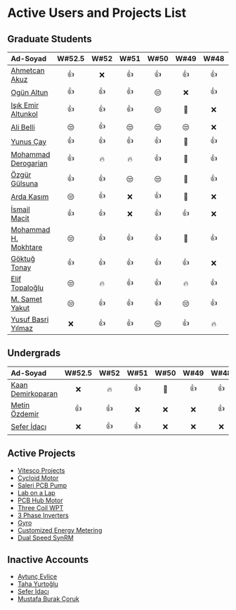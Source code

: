 # Active Users and Projects List


## Graduate Students

|      Ad-Soyad   |   W#52.5 |   W#52 |   W#51|   W#50 | W#49  |  W#48 | W#47| W#45| W#46|
|:-----------------|:----:|:----:|:----:|:----:|:----:|:----:|:----:|:----:|:----:|
| [Ahmetcan Akuz](https://github.com/ahmetcan-akuz)      | :+1:| :x:| :+1:| :+1: | :+1: | :+1: | :+1: | :+1: | :+1: |
| [Ogün Altun](https://github.com/ogunaltun)      | :+1:| :+1:| :+1:| :unamused:| :x:| :+1:| :x:| :+1: | :+1: |
| [Işık Emir Altunkol](https://github.com/emir-altunkol)    | :+1:| :+1:| :+1:| :unamused:| :clap:| :x:| :x:| :unamused: | :-1: |
| [Ali Belli](https://github.com/alibelli)    | :unamused:| :+1:| :unamused:| :unamused:| :unamused:| :x: | :x: | :+1: | :+1: |
| [Yunus Çay](https://github.com/cayunus)    | :+1:| :+1:| :+1:| :+1:| :clap:| :+1:| :unamused:| :x: | :x: |
| [Mohammad Derogarian](https://github.com/MDerogarian)    | :+1:| :fire:| :fire:| :+1:| :clap:| :+1:| :+1:| :x: | :+1: |
| [Özgür Gülsuna](https://github.com/ozgurgulsuna)    | :+1:| :+1:| :unamused:| :unamused:| :clap:| :+1:| :+1:| :clap: | :+1: |
| [Arda Kasım](https://github.com/ardakasim)    | :unamused:| :+1:| :x:| :+1:| :clap:| :x:| :+1: | :+1: | :+1: |
| [İsmail Macit](https://github.com/ismailmacit)    | :+1:| :+1:| :x:| :+1:| :+1:| :x:| :unamused:| :x: | :+1: |
| [Mohammad H. Mokhtare](https://github.com/Mohammad-M93)     | :unamused:| :+1:| :+1:| :+1:| :clap:| :+1: |:exclamation:| :x: | :x: |
| [Göktuğ Tonay](https://github.com/Gktut)    | :+1:| :+1:| :+1:| :+1:| :+1:| :x:| :+1: | :unamused: | :x: |
| [Elif Topaloğlu](https://github.com/eliftplgl)     | :unamused:| :fire:| :+1:| :+1:| :fire:| :+1:| :+1:| :+1: | :clap: |
| [M. Samet Yakut](https://github.com/sametyakut)    | :unamused:| :+1:| :+1:| :+1:| :unamused:| :+1:| :+1: | :+1: | :+1: |
| [Yusuf Basri Yılmaz](https://github.com/yusufbyilmaz)   | :x:| :+1:| :+1:| :unamused:| :+1:| :fire:| :fire: | :weary: | :x: |


## Undergrads
|      Ad-Soyad   |   W#52.5 |   W#52 |   W#51|   W#50 | W#49  |  W#48 | W#47| W#45| W#46|
|:-----------------|:----:|:----:|:----:|:----:|:----:|:----:|:----:|:----:|:----:|
| [Kaan Demirkoparan](https://github.com/KaanDemirkoparan)  | :x:| :fire:| :+1:| :clap:| :+1:| :+1:| :+1: | :x: | :x: |
| [Metin Özdemir](https://github.com/metinozdemir01)     | :+1:| :+1:| :x:| :x:| :x:| :+1:| :+1:| :x: | :+1: |
| [Sefer İdacı](https://github.com/seferidaci)     | :x:| :+1:| :+1:| :x:| :x:| :x:| :+1:| :+1: | :x: |


## Active Projects

- [Vitesco Projects](https://github.com/odtu/VITESCO-METU)
- [Cycloid Motor](https://github.com/odtu/Cycloid-Integrated-Robotic-Actuator)
- [Saleri PCB Pump](https://github.com/odtu/Saleri-PCB-Motor-for-ePumps)
- [Lab on a Lap](https://github.com/odtu/lab-on-a-lap)
- [PCB Hub Motor](https://github.com/odtu/PCB-Hub-Motor)
- [Three Coil WPT](https://github.com/odtu/Three-Coil-Concurrent-WPT)
- [3 Phase Inverters](https://github.com/ahmetcan-akuz/3-Phase-Inverters)
- [Gyro](https://github.com/odtu/Roketsan-Gyro)
- [Customized Energy Metering](https://github.com/odtu/Customized-Energy-Metering)
- [Dual Speed SynRM](https://github.com/odtu/Dual-speed-SynRM)

## Inactive Accounts

- [Aytunç Evlice](https://github.com/aytunc-evlice) 
- [Taha Yurtoğlu](https://github.com/tahayurtoglu)
- [Sefer İdacı](https://github.com/seferidaci)
- [Mustafa Burak Çoruk](https://github.com/MustafaBurakCORUK)
